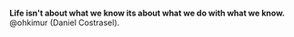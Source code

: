 **Life isn't about what we know its about what we do with what we know.**  @ohkimur (Daniel Costrasel).

